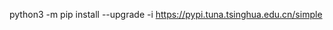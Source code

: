 <!--
 * @Author: wjn
 * @Date: 2020-09-18 09:50:07
 * @LastEditors: wjn
 * @LastEditTime: 2020-09-18 09:50:07
-->
python3 -m pip install --upgrade -i https://pypi.tuna.tsinghua.edu.cn/simple